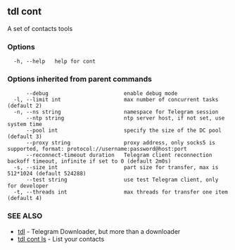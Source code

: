 ## tdl cont

A set of contacts tools

### Options

```
  -h, --help   help for cont
```

### Options inherited from parent commands

```
      --debug                        enable debug mode
  -l, --limit int                    max number of concurrent tasks (default 2)
  -n, --ns string                    namespace for Telegram session
      --ntp string                   ntp server host, if not set, use system time
      --pool int                     specify the size of the DC pool (default 3)
      --proxy string                 proxy address, only socks5 is supported, format: protocol://username:password@host:port
      --reconnect-timeout duration   Telegram client reconnection backoff timeout, infinite if set to 0 (default 2m0s)
  -s, --size int                     part size for transfer, max is 512*1024 (default 524288)
      --test string                  use test Telegram client, only for developer
  -t, --threads int                  max threads for transfer one item (default 4)
```

### SEE ALSO

* [tdl](tdl.md)	 - Telegram Downloader, but more than a downloader
* [tdl cont ls](tdl_cont_ls.md)	 - List your contacts

